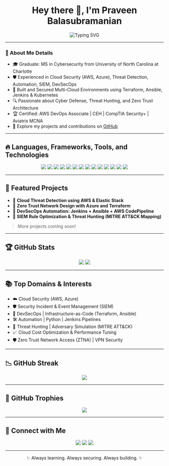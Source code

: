 <h1 align="center">Hey there 👋, I'm Praveen Balasubramanian </h1>

<p align="center">
  <img src="https://readme-typing-svg.demolab.com?font=Fira+Code&duration=3000&pause=1000&center=true&vCenter=true&width=500&lines=Software+Engineer;Cloud+Security+Architect;DevSecOps+Automation+Champion;Threat+Hunter+%7C+Incident+Responder" alt="Typing SVG" />
</p>

---

### 🧠 About Me Details

- 🎓 Graduate: MS in Cybersecurity from University of North Carolina at Charlotte
- 🛡️ Experienced in Cloud Security (AWS, Azure), Threat Detection, Automation, SIEM, DevSecOps
- 🚀 Built and Secured Multi-Cloud Environments using Terraform, Ansible, Jenkins & Kubernetes
- 🔍 Passionate about Cyber Defense, Threat Hunting, and Zero Trust Architecture
- 🏆 Certified: AWS DevOps Associate | CEH | CompTIA Security+ | Aviatrix MCNA
- 📝 Explore my projects and contributions on [GitHub](https://github.com/praveen-nb)

---

## 🔥 Languages, Frameworks, Tools, and Technologies

<p align="center">
  <img src="https://img.shields.io/badge/-Python-3776AB?style=flat&logo=python&logoColor=white" />
  <img src="https://img.shields.io/badge/-Java-007396?style=flat&logo=java&logoColor=white" />
  <img src="https://img.shields.io/badge/-SpringBoot-6DB33F?style=flat&logo=springboot&logoColor=white" />
  <img src="https://img.shields.io/badge/-AWS-232F3E?style=flat&logo=amazon-aws&logoColor=white" />
  <img src="https://img.shields.io/badge/-Azure-0078D4?style=flat&logo=microsoft-azure&logoColor=white" />
  <img src="https://img.shields.io/badge/-Terraform-7B42BC?style=flat&logo=terraform&logoColor=white" />
  <img src="https://img.shields.io/badge/-Ansible-E00?style=flat&logo=ansible&logoColor=white" />
  <img src="https://img.shields.io/badge/-Kubernetes-326CE5?style=flat&logo=kubernetes&logoColor=white" />
  <img src="https://img.shields.io/badge/-Docker-2496ED?style=flat&logo=docker&logoColor=white" />
  <img src="https://img.shields.io/badge/-Jenkins-D24939?style=flat&logo=jenkins&logoColor=white" />
  <img src="https://img.shields.io/badge/-ElasticStack-005571?style=flat&logo=elasticstack&logoColor=white" />
  <img src="https://img.shields.io/badge/-SIEM-4DB33D?style=flat&logo=security&logoColor=white" />
  <img src="https://img.shields.io/badge/-Git-F05032?style=flat&logo=git&logoColor=white" />
  <img src="https://img.shields.io/badge/-Linux-FCC624?style=flat&logo=linux&logoColor=black" />
</p>

---

## 💼 Featured Projects

- 🌊 **Cloud Threat Detection using AWS & Elastic Stack**  
- 🏰 **Zero Trust Network Design with Azure and Terraform**
- 🤖 **DevSecOps Automation: Jenkins + Ansible + AWS CodePipeline**
- 📡 **SIEM Rule Optimization & Threat Hunting (MITRE ATT&CK Mapping)**

> More projects coming soon!

---

## 🏆 GitHub Stats

<p align="center">
  <img src="https://github-readme-stats.vercel.app/api?username=praveen-nb&show_icons=true&theme=gruvbox&count_private=true&hide_title=false"/>
  <img src="https://github-readme-stats.vercel.app/api/top-langs/?username=praveen-nb&layout=compact&theme=gruvbox"/>
</p>

---

## 📚 Top Domains & Interests

- ☁️ Cloud Security (AWS, Azure)
- 🛡️ Security Incident & Event Management (SIEM)
- 🔐 DevSecOps | Infrastructure-as-Code (Terraform, Ansible)
- 🛠️ Automation | Python | Jenkins Pipelines
- 🧠 Threat Hunting | Adversary Simulation (MITRE ATT&CK)
- 📈 Cloud Cost Optimization & Performance Tuning
- 🛡️ Zero Trust Network Access (ZTNA) | VPN Security

---

## 📉 GitHub Streak

<p align="center">
  <img src="https://github-readme-streak-stats.herokuapp.com/?user=praveen-nb&theme=gruvbox" />
</p>

---

## 🌟 GitHub Trophies

<p align="center">
  <img src="https://github-profile-trophy.vercel.app/?username=praveen-nb&theme=gruvbox&no-frame=true&margin-w=15" />
</p>

---

## 📢 Connect with Me

<p align="center">
  <a href="https://www.linkedin.com/in/praveennainar/" target="_blank"><img src="https://img.shields.io/badge/-LinkedIn-0077B5?style=flat-square&logo=linkedin&logoColor=white" /></a>
  <a href="mailto:praveen.nainar11@gmail.com" target="_blank"><img src="https://img.shields.io/badge/-Gmail-D14836?style=flat-square&logo=gmail&logoColor=white" /></a>
  <a href="https://github.com/praveen-nb" target="_blank"><img src="https://img.shields.io/badge/-GitHub-181717?style=flat-square&logo=github&logoColor=white" /></a>
</p>

---


<p align="center"> ✨ Always learning. Always securing. Always building. ✨ </p>
